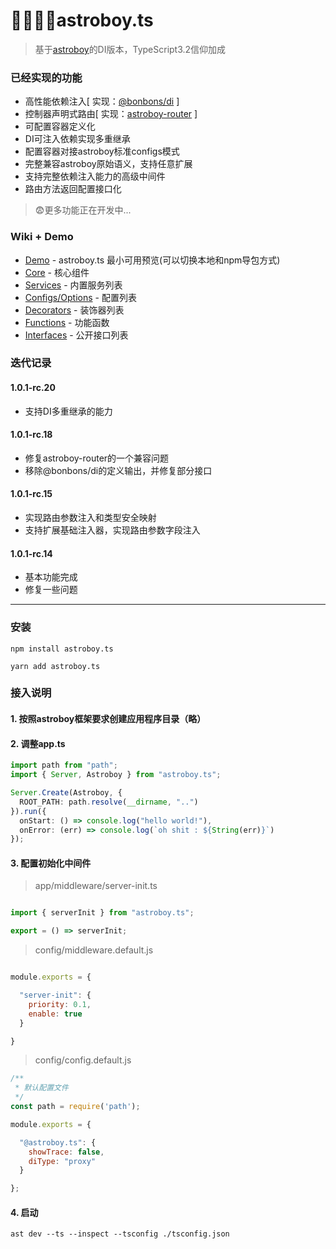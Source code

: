 # 🌟astroboy.ts
> 基于[astroboy](https://github.com/astroboy-lab/astroboy)的DI版本，TypeScript3.2信仰加成

### 已经实现的功能

* 高性能依赖注入[ 实现：[@bonbons/di](https://www.npmjs.com/package/@bonbons/di) ]
* 控制器声明式路由[ 实现：[astroboy-router](https://www.npmjs.com/package/astroboy-router) ]
* 可配置容器定义化
* DI可注入依赖实现多重继承
* 配置容器对接astroboy标准configs模式
* 完整兼容astroboy原始语义，支持任意扩展
* 支持完整依赖注入能力的高级中间件
* 路由方法返回配置接口化

> 😨更多功能正在开发中...

### Wiki + Demo
* [Demo](https://github.com/ws-node/demo.astroboy.ts) - astroboy.ts 最小可用预览(可以切换本地和npm导包方式)
* [Core](https://github.com/ws-node/astroboy.ts/wiki/Core) - 核心组件
* [Services](https://github.com/ws-node/astroboy.ts/wiki/Services) - 内置服务列表
* [Configs/Options](https://github.com/ws-node/astroboy.ts/wiki/Configs-Options) - 配置列表
* [Decorators](https://github.com/ws-node/astroboy.ts/wiki/Decorators) - 装饰器列表
* [Functions](https://github.com/ws-node/astroboy.ts/wiki/Functions) - 功能函数
* [Interfaces](https://github.com/ws-node/astroboy.ts/wiki/Interfaces) - 公开接口列表

### 迭代记录

#### 1.0.1-rc.20
* 支持DI多重继承的能力

#### 1.0.1-rc.18
* 修复astroboy-router的一个兼容问题
* 移除@bonbons/di的定义输出，并修复部分接口

#### 1.0.1-rc.15
* 实现路由参数注入和类型安全映射
* 支持扩展基础注入器，实现路由参数字段注入

#### 1.0.1-rc.14
* 基本功能完成
* 修复一些问题

------

### 安装

```
npm install astroboy.ts
```
```
yarn add astroboy.ts
```

### 接入说明

#### 1. 按照astroboy框架要求创建应用程序目录（略）

#### 2. 调整app.ts

```typescript
import path from "path";
import { Server, Astroboy } from "astroboy.ts";

Server.Create(Astroboy, {
  ROOT_PATH: path.resolve(__dirname, "..")
}).run({
  onStart: () => console.log("hello world!"),
  onError: (err) => console.log(`oh shit : ${String(err)}`)
});

```

#### 3. 配置初始化中间件
> app/middleware/server-init.ts
```typescript

import { serverInit } from "astroboy.ts";

export = () => serverInit;

```
> config/middleware.default.js
```javascript

module.exports = {

  "server-init": {
    priority: 0.1,
    enable: true
  }

}
```
> config/config.default.js
```javascript
/**
 * 默认配置文件
 */
const path = require('path');

module.exports = {

  "@astroboy.ts": {
    showTrace: false,
    diType: "proxy"
  }

};

```

#### 4. 启动
```
ast dev --ts --inspect --tsconfig ./tsconfig.json
```
